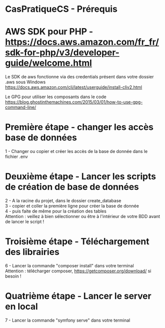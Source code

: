 # CasPratiqueCS - Prérequis
# AWS SDK pour PHP - https://docs.aws.amazon.com/fr_fr/sdk-for-php/v3/developer-guide/welcome.html
Le SDK de aws fonctionne via des credentials présent dans votre dossier .aws sous Windows
https://docs.aws.amazon.com/cli/latest/userguide/install-cliv2.html

Le GPG pour utiliser les composants dans le code
https://blog.ghostinthemachines.com/2015/03/01/how-to-use-gpg-command-line/

# Première étape - changer les accès base de données
1 - Changer ou copier et créer les accès de la base de donnée dans le fichier .env

# Deuxième étape - Lancer les scripts de création de base de données
2 - A la racine du projet, dans le dossier create_database <br>
3 - copier et coller la première ligne pour créer la base de donnée <br>
4 - puis faite de même pour la création des tables <br>
Attention : veillez à bien sélectionner ou être à l'intérieur de votre BDD avant de lancer le script !

# Troisième étape - Téléchargement des librairies
6 - Lancer la commande "composer install" dans votre terminal <br>
Attention : télécharger composer, https://getcomposer.org/download/ si besoin !

# Quatrième étape - Lancer le server en local
7 - Lancer la commande "symfony serve" dans votre terminal


